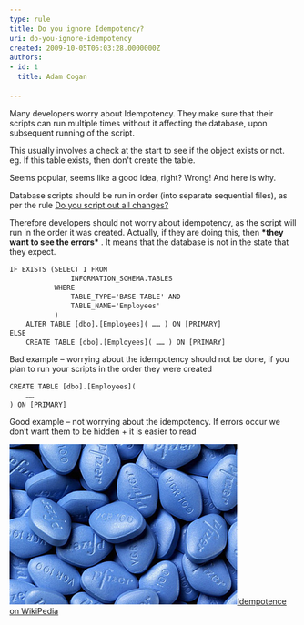 ```yaml
---
type: rule
title: Do you ignore Idempotency?
uri: do-you-ignore-idempotency
created: 2009-10-05T06:03:28.0000000Z
authors:
- id: 1
  title: Adam Cogan

---
```


Many developers worry about Idempotency. They make sure that their scripts can run multiple times without it affecting the database, upon subsequent running of the script.

This usually involves a check at the start to see if the object exists or not. 
 eg. If this table exists, then don't create the table.

 Seems popular, seems like a good idea, right?  Wrong! And here is why.

Database scripts should be run in order (into separate sequential files), as per the rule [Do you script out all changes?](http://www.ssw.com.au/ssw/standards/rules/rulestobettersqlserverdatabases.aspx#ScriptOutChanges)

 Therefore developers should not worry about idempotency, as the script will run in the order it was created. Actually, if they are doing this, then  **\*they want to see the errors\*** . It means that the database is not in the state that they expect.


```
IF EXISTS (SELECT 1 FROM 
               INFORMATION_SCHEMA.TABLES 
           WHERE 
               TABLE_TYPE='BASE TABLE' AND 
               TABLE_NAME='Employees'
           ) 
    ALTER TABLE [dbo].[Employees]( …… ) ON [PRIMARY] 
ELSE 
    CREATE TABLE [dbo].[Employees]( …… ) ON [PRIMARY]
```

Bad example – worrying about the idempotency should not be done, if you plan to run your scripts in the order they were created 

```
CREATE TABLE [dbo].[Employees](
    ……
) ON [PRIMARY]
```

Good example – not worrying about the idempotency. If errors occur we don’t want them to be hidden + it is easier to read

![Viagra isn't the cure to your Idempotency problems  See the concept of](ViagraPill.jpg)[Idempotence on WikiPedia](http://en.wikipedia.org/wiki/Idempotence)
